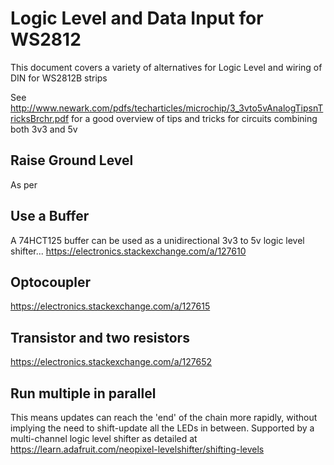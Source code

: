 # Logic Level and Data Input for WS2812

This document covers a variety of alternatives for Logic Level and wiring of DIN for WS2812B strips

See http://www.newark.com/pdfs/techarticles/microchip/3_3vto5vAnalogTipsnTricksBrchr.pdf for a good overview of tips and tricks for circuits combining both 3v3 and 5v

## Raise Ground Level

As per 

## Use a Buffer

A 74HCT125 buffer can be used as a unidirectional 3v3 to 5v logic level shifter...
https://electronics.stackexchange.com/a/127610

## Optocoupler

https://electronics.stackexchange.com/a/127615

## Transistor and two resistors

https://electronics.stackexchange.com/a/127652

## Run multiple in parallel

This means updates can reach the 'end' of the chain more rapidly, without implying the need to shift-update all the LEDs in between. Supported by a multi-channel logic level shifter as detailed at https://learn.adafruit.com/neopixel-levelshifter/shifting-levels
